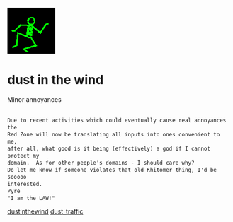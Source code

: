 ![dancer](assets/dancer.gif)

# dust in the wind

 Minor annoyances
>
>   

```

Due to recent activities which could eventually cause real annoyances the 
Red Zone will now be translating all inputs into ones convenient to me, 
after all, what good is it being (effectively) a god if I cannot protect my 
domain.  As for other people's domains - I should care why?
Do let me know if someone violates that old Khitomer thing, I'd be sooooo 
interested.
Pyre
"I am the LAW!"

```

  [dustinthewind](dustinthewind.md)  [dust_traffic](dust_traffic.md) 

 